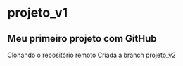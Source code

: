 # projeto_v1
## Meu primeiro projeto com GitHub
Clonando o repositório remoto
Criada a branch projeto_v2
